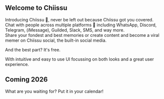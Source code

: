 ## Welcome to Chiissu
Introducing Chiissu 🚀, never be left out because Chiissu got you covered.<br>
Chat with people across multiple platforms 👋 including WhatsApp, Discord, Telegram, (iMessage), Guilded, Slack, SMS, and way more.<br>
Share your fondest and best memories or create content and become a viral memer on Chiissu social, the built-in social media.

And the best part? It's free.

With intuitive and easy to use UI focussing on both looks and a great user experience.

## Coming 2026
What are you waiting for? Put it in your calendar!
